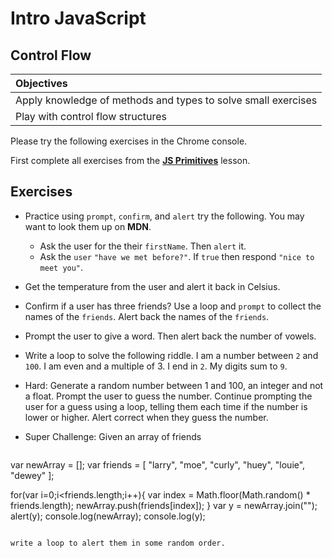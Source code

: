# Intro JavaScript
## Control Flow

| Objectives |
| :--- |
| Apply knowledge of methods and types to solve small exercises |
| Play with control flow structures |

Please try the following exercises in the Chrome console.

First complete all exercises from the [**JS Primitives**](https://github.com/sf-wdi-18/notes/tree/master/lectures/week-01/day_2_intro_js/dawn_js_primitives) lesson.


## Exercises

* Practice using `prompt`, `confirm`, and `alert` try the following. You may want to look them up on **MDN**.
  * Ask the user for the their `firstName`. Then `alert` it.
  * Ask the `user` `"have we met before?"`. If `true` then respond `"nice to meet you"`.
* Get the temperature from the user and alert it back in Celsius.
* Confirm if a user has three friends? Use a loop and `prompt` to collect the names of the `friends`. Alert back the names of the `friends`.
* Prompt the user to give a word. Then alert back the number of vowels.
* Write a loop to solve the following riddle. I am a number between `2` and `100`. I am even and a multiple of 3. I end in `2`. My digits sum to `9`.
* Hard: Generate a random number between 1 and 100, an integer and not a float. Prompt the user to guess the number. Continue prompting the user for a guess using a loop, telling them each time if the number is lower or higher. Alert correct when they guess the number.
* Super Challenge: Given an array of friends

  ```
var newArray = [];
var friends = [
                "larry",
                "moe",
                "curly",
                "huey",
                "louie",
                "dewey"
                ];


for(var i=0;i<friends.length;i++){
  var index = Math.floor(Math.random() * friends.length);
newArray.push(friends[index]);
}
var y = newArray.join("");
alert(y);
console.log(newArray);
console.log(y);

  ```

  write a loop to alert them in some random order. 
